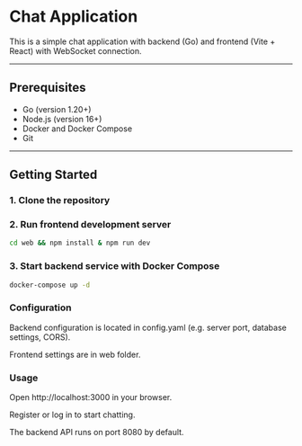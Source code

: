 # Chat Application

This is a simple chat application with backend (Go) and frontend (Vite + React) with WebSocket connection.

---

## Prerequisites

- Go (version 1.20+)
- Node.js (version 16+)
- Docker and Docker Compose
- Git

---

## Getting Started

### 1. Clone the repository

### 2. Run frontend development server
```bash
cd web && npm install & npm run dev
```

### 3. Start backend service with Docker Compose
```bash
docker-compose up -d
```

### Configuration
Backend configuration is located in config.yaml (e.g. server port, database settings, CORS).

Frontend settings are in web folder.

### Usage
Open http://localhost:3000 in your browser.

Register or log in to start chatting.

The backend API runs on port 8080 by default.